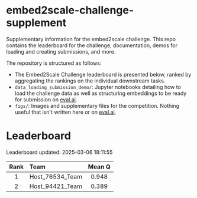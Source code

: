 # embed2scale-challenge-supplement
Supplementary information for the embed2scale challenge. This repo contains the leaderboard for the challenge, documentation, demos for loading and creating submissions, and more.

The repository is structured as follows:
- The Embed2Scale Challenge leaderboard is presented below, ranked by aggregating the rankings on the individual downstream tasks.
- `data_loading_submission_demo/`: Jupyter notebooks detailing how to load the challenge data as well as structuring embeddings to be ready for submission on [eval.ai](https://eval.ai/web/challenges/challenge-page/2453/overview).
- `figs/`: Images and supplementary files for the competition. Nothing useful that isn't written here or on [eval.ai](https://eval.ai/web/challenges/challenge-page/2453/overview).

# Leaderboard
Leaderboard updated: 2025-03-06 18:11:55
    
| Rank | Team | Mean Q |
| :----: | :---- | :------: |
| 1 | Host\_76534\_Team | 0.948 |
| 2 | Host\_94421\_Team | 0.389 |



